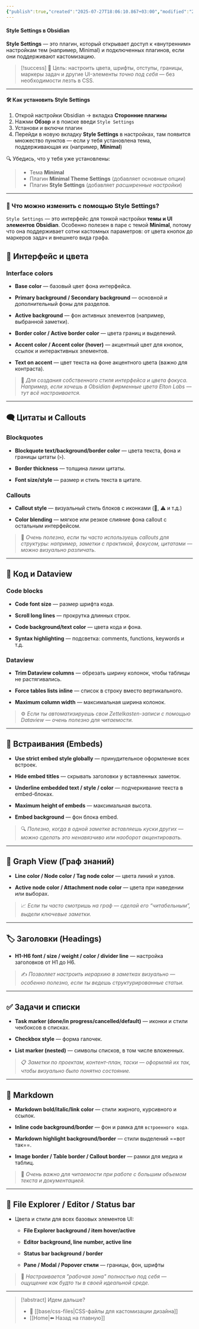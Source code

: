 ```yaml
---
{"publish":true,"created":"2025-07-27T18:06:10.867+03:00","modified":"2025-08-02T13:23:22.683+03:00","cssclasses":""}
---
```


####  Style Settings в Obsidian

**Style Settings** — это плагин, который открывает доступ к «внутренним» настройкам тем (например, Minimal) и подключенных плагинов, если они поддерживают кастомизацию.

>[!success] 🎯 Цель: 
>настроить цвета, шрифты, отступы, границы, маркеры задач и другие UI-элементы _точно под себя_ — без необходимости лезть в CSS.

---
#### 🛠 Как установить Style Settings

1. Открой настройки Obsidian → вкладка **Сторонние плагины**
2. Нажми **Обзор** и в поиске введи `Style Settings`
3. Установи и включи плагин
4. Перейди в новую вкладку **Style Settings** в настройках, там появится множество пунктов — если у тебя установлена тема, поддерживающая их (например, **Minimal**)


🔍 Убедись, что у тебя уже установлены:
> - Тема **Minimal**    
> - Плагин **Minimal Theme Settings** (добавляет основные опции)
> - Плагин **Style Settings** (добавляет _расширенные настройки_)


---

### 🎨 Что можно изменить с помощью Style Settings?

`Style Settings` — это интерфейс для тонкой настройки **темы и UI элементов Obsidian**. Особенно полезен в паре с темой **Minimal**, потому что она поддерживает сотни кастомных параметров: от цвета кнопок до маркеров задач и внешнего вида графа.

## 🎨 Интерфейс и цвета

### **Interface colors**

- **Base color** — базовый цвет фона интерфейса.
    
- **Primary background / Secondary background** — основной и дополнительный фоны для разделов.
    
- **Active background** — фон активных элементов (например, выбранной заметки).
    
- **Border color / Active border color** — цвета границ и выделений.
    
- **Accent color / Accent color (hover)** — акцентный цвет для кнопок, ссылок и интерактивных элементов.
    
- **Text on accent** — цвет текста на фоне акцентного цвета (важно для контраста).
    

> 📌 _Для создания собственного стиля интерфейса и цвета фокуса. Например, если хочешь в Obsidian фирменные цвета Elton Labs — тут всё настраивается._

---

## 🗨️ Цитаты и Callouts

### **Blockquotes**

- **Blockquote text/background/border color** — цвета текста, фона и границы цитаты (`>`).
    
- **Border thickness** — толщина линии цитаты.
    
- **Font size/style** — размер и стиль текста в цитате.
    

### **Callouts**

- **Callout style** — визуальный стиль блоков с иконками (📘, ⚠️ и т.д.)
    
- **Color blending** — мягкое или резкое слияние фона callout с остальным интерфейсом.
    

> 🧠 _Очень полезно, если ты часто используешь callouts для структуры: например, заметки с практикой, фокусом, цитатами — можно визуально различать._

---

## 🧱 Код и Dataview

### **Code blocks**

- **Code font size** — размер шрифта кода.
    
- **Scroll long lines** — прокрутка длинных строк.
    
- **Code background/text color** — цвета кода и фона.
    
- **Syntax highlighting** — подсветка: comments, functions, keywords и т.д.
    

### **Dataview**

- **Trim Dataview columns** — обрезать ширину колонок, чтобы таблицы не растягивались.
    
- **Force tables lists inline** — список в строку вместо вертикального.
    
- **Maximum column width** — максимальная ширина колонок.
    

> ⚙️ _Если ты автоматизируешь свои Zettelkasten-записи с помощью Dataview — очень полезно для читаемости._

---

## 🔗 Встраивания (Embeds)

- **Use strict embed style globally** — принудительное оформление всех встроек.
    
- **Hide embed titles** — скрывать заголовки у вставленных заметок.
    
- **Underline embedded text / style / color** — подчеркивание текста в embed-блоках.
    
- **Maximum height of embeds** — максимальная высота.
    
- **Embed background** — фон блока embed.
    

> 🔍 _Полезно, когда в одной заметке вставляешь куски других — можно сделать это ненавязчиво или наоборот акцентировать._

---

## 🧠 Graph View (Граф знаний)

- **Line color / Node color / Tag node color** — цвета линий и узлов.
    
- **Active node color / Attachment node color** — цвета при наведении или выборах.
    

> 📈 _Если ты часто смотришь на граф — сделай его “читабельным”, выдели ключевые заметки._

---

## 🏷 Заголовки (Headings)

- **H1-H6 font / size / weight / color / divider line** — настройка заголовков от H1 до H6.
    

> ✍️ _Позволяет настроить иерархию в заметках визуально — особенно полезно, если ты ведешь структурированные статьи._

---

## ✅ Задачи и списки

- **Task marker (done/in progress/cancelled/default)** — иконки и стили чекбоксов в списках.
    
- **Checkbox style** — форма галочек.
    
- **List marker (nested)** — символы списков, в том числе вложенных.
    

> 📋 _Заметки по проектам, контент-план, таски — оформляй их так, чтобы визуально было понятно состояние._

---

## 📄 Markdown

- **Markdown bold/italic/link color** — стили жирного, курсивного и ссылок.
    
- **Inline code background/border** — фон и рамка для `встроенного кода`.
    
- **Markdown highlight background/border** — стили выделений ==вот так==.
    
- **Image border / Table border / Callout border** — рамки для медиа и таблиц.
    

> 🧾 _Очень важно для читаемости при работе с большим объемом текста и документацией._

---

## 📂 File Explorer / Editor / Status bar

- Цвета и стили для всех базовых элементов UI:
    
    - **File Explorer background / item hover/active**
        
    - **Editor background, line number, active line**
        
    - **Status bar background / border**
        
    - **Pane / Modal / Popover стили** — границы, фон, шрифты
        

> 🎯 _Настраивается "рабочая зона" полностью под себя — ощущение как будто ты в своей идеальной среде._

---
> [!abstract] Идем дальше?
> - 🧠 [[base/css-files\|CSS-файлы для кастомизации дизайна]]
> - [[Home\|⬅️ Назад на главную]]